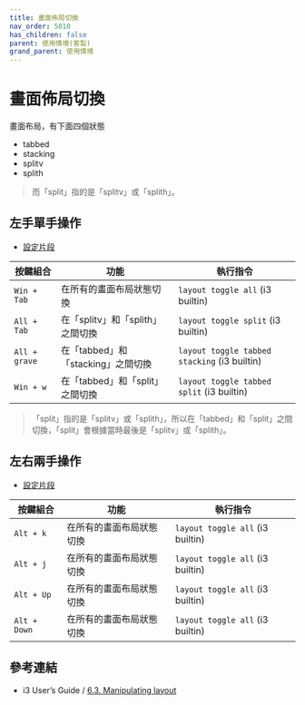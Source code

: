 ```yaml
---
title: 畫面佈局切換
nav_order: 5010
has_children: false
parent: 使用情境(客製)
grand_parent: 使用情境
---
```



# 畫面佈局切換

畫面布局，有下面四個狀態

* tabbed
* stacking
* splitv
* splith

> 而「split」指的是「splitv」或「splith」。

## 左手單手操作

* [設定片段](config/i3/gen/i3wm-gen-rc/Section/Subject/Layout/Keybind/QuickSwitch.conf)


| 按鍵組合      | 功能                               | 執行指令                                     |
| ------------- | ---------------------------------- | -------------------------------------------- |
| `Win + Tab`   | 在所有的畫面布局狀態切換           | `layout toggle all` (i3 builtin)             |
| `All + Tab`   | 在「splitv」和「splith」之間切換   | `layout toggle split` (i3 builtin)           |
| `All + grave` | 在「tabbed」和「stacking」之間切換 | `layout toggle tabbed stacking` (i3 builtin) |
| `Win + w`     | 在「tabbed」和「split」之間切換    | `layout toggle tabbed split` (i3 builtin)    |


> 「split」指的是「splitv」或「splith」，所以在「tabbed」和「split」之間切換，「split」會根據當時最後是「splitv」或「splith」。


## 左右兩手操作

* [設定片段](config/i3/gen/i3wm-gen-rc/Section/Subject/Layout/Keybind/SwitchToSpecific.conf)

| 按鍵組合     | 功能                     | 執行指令                         |
| ------------ | ------------------------ | -------------------------------- |
| `Alt + k`    | 在所有的畫面布局狀態切換 | `layout toggle all` (i3 builtin) |
| `Alt + j`    | 在所有的畫面布局狀態切換 | `layout toggle all` (i3 builtin) |
| `Alt + Up`   | 在所有的畫面布局狀態切換 | `layout toggle all` (i3 builtin) |
| `Alt + Down` | 在所有的畫面布局狀態切換 | `layout toggle all` (i3 builtin) |


## 參考連結

* i3 User’s Guide / [6.3. Manipulating layout](https://i3wm.org/docs/userguide.html#manipulating_layout)
